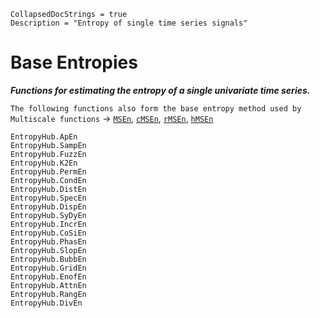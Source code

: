 ```@meta
CollapsedDocStrings = true
Description = "Entropy of single time series signals"
```
# Base Entropies

__*Functions for estimating the entropy of a single univariate time series.*__

`The following functions also form the base entropy method used by Multiscale functions` -> [`MSEn`](@ref), [`cMSEn`](@ref), [`rMSEn`](@ref), [`hMSEn`](@ref)

```@docs 
EntropyHub.ApEn
EntropyHub.SampEn
EntropyHub.FuzzEn
EntropyHub.K2En
EntropyHub.PermEn
EntropyHub.CondEn
EntropyHub.DistEn
EntropyHub.SpecEn
EntropyHub.DispEn
EntropyHub.SyDyEn
EntropyHub.IncrEn
EntropyHub.CoSiEn
EntropyHub.PhasEn
EntropyHub.SlopEn
EntropyHub.BubbEn
EntropyHub.GridEn
EntropyHub.EnofEn
EntropyHub.AttnEn
EntropyHub.RangEn
EntropyHub.DivEn
```